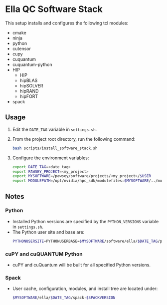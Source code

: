 # Ella QC Software Stack

This setup installs and configures the following tcl modules:

* cmake
* ninja
* python
* cutensor
* cupy
* cuquantum
* cuquantum-python
* HIP
	- HIP
	- hipBLAS
	- hipSOLVER
	- hipRAND
	- hipFORT
* spack

## Usage

1. Edit the `DATE_TAG` variable in `settings.sh`.
2. From the project root directory, run the following command:

    ```bash
    bash scripts/install_software_stack.sh
    ```

3. Configure the environment variables:

    ```bash
    export DATE_TAG=<date_tag>
    export PAWSEY_PROJECT=<my_project>
    export MYSOFTWARE=/pawsey/software/projects/<my_project>/$USER
    export MODULEPATH=/opt/nvidia/hpc_sdk/modulefiles:$MYSOFTWARE/../modules/$DATE_TAG:$MODULEPATH
    ```

## Notes

### Python
* Installed Python versions are specified by the `PYTHON_VERSIONS` variable in `settings.sh`.
* The Python user site and base are:
    ```bash
    PYTHONUSERSITE=PYTHONUSERBASE=$MYSOFTWARE/software/ella/$DATE_TAG/python-$PYTHON_VERSION
    ```

### cuPY and cuQUANTUM Python
* cuPY and cuQuantum will be built for all specified Python versions.

### Spack
* User cache, configuration, modules, and install tree are located under:
    ```bash
    $MYSOFTWARE/ella/$DATE_TAG/spack-$SPACKVERSION
    ```
